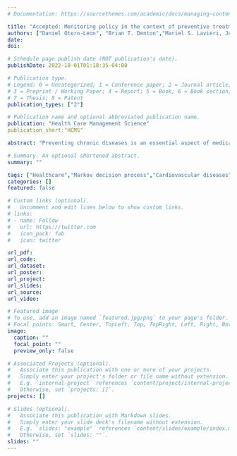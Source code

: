 ```yaml
---
# Documentation: https://sourcethemes.com/academic/docs/managing-content/

title: "Accepted: Monitoring policy in the context of preventive treatment of cardiovascular disease."
authors: ["Daniel Otero-Leon", "Brian T. Denton","Mariel S. Lavieri, Jeremy Sussman, Rodney Hayward"]
date: 
doi:

# Schedule page publish date (NOT publication's date).
publishDate: 2022-10-01T01:18:35-04:00

# Publication type.
# Legend: 0 = Uncategorized; 1 = Conference paper; 2 = Journal article;
# 3 = Preprint / Working Paper; 4 = Report; 5 = Book; 6 = Book section;
# 7 = Thesis; 8 = Patent
publication_types: ["2"]

# Publication name and optional abbreviated publication name.
publication: "Health Care Management Science"
publication_short:"HCMS"

abstract: "Preventing chronic diseases is an essential aspect of medical care. To prevent chronic diseases, physicians focus on monitoring their risk factors and prescribing the necessary medication. The optimal monitoring policy depends on the patient's risk factors and demographics. Monitoring too frequently may be unnecessary and costly; on the other hand, monitoring the patient infrequently means the patient may forgo needed treatment and experience adverse events related to the disease. We propose a finite horizon and finite-state Markov decision process to define monitoring policies. To build our Markov decision process, we estimate stochastic models based on longitudinal observational data from electronic health records for a large cohort of patients seen in the national U.S. Veterans Affairs health system. We use our model to study policies for whether or when to assess the need for cholesterol-lowering medications. We further use our model to investigate the role of gender and race on optimal monitoring policies."

# Summary. An optional shortened abstract.
summary: ""

tags: ["Healthcare","Markov decision process","Cardiovascular diseases"]
categories: []
featured: false

# Custom links (optional).
#   Uncomment and edit lines below to show custom links.
# links:
# - name: Follow
#   url: https://twitter.com
#   icon_pack: fab
#   icon: twitter

url_pdf:
url_code:
url_dataset:
url_poster:
url_project:
url_slides:
url_source:
url_video:

# Featured image
# To use, add an image named `featured.jpg/png` to your page's folder. 
# Focal points: Smart, Center, TopLeft, Top, TopRight, Left, Right, BottomLeft, Bottom, BottomRight.
image:
  caption: ""
  focal_point: ""
  preview_only: false

# Associated Projects (optional).
#   Associate this publication with one or more of your projects.
#   Simply enter your project's folder or file name without extension.
#   E.g. `internal-project` references `content/project/internal-project/index.md`.
#   Otherwise, set `projects: []`.
projects: []

# Slides (optional).
#   Associate this publication with Markdown slides.
#   Simply enter your slide deck's filename without extension.
#   E.g. `slides: "example"` references `content/slides/example/index.md`.
#   Otherwise, set `slides: ""`.
slides: ""
---
```

